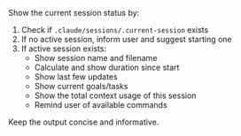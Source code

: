 Show the current session status by:

1. Check if `.claude/sessions/.current-session` exists
2. If no active session, inform user and suggest starting one
3. If active session exists:
   - Show session name and filename
   - Calculate and show duration since start
   - Show last few updates
   - Show current goals/tasks
   - Show the total context usage of this session
   - Remind user of available commands

Keep the output concise and informative.
